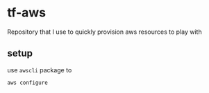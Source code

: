 # tf-aws
Repository that I use to quickly provision aws resources to play with

## setup
use `awscli` package to 
```sh
aws configure
```